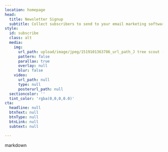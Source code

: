 ```yaml
---
location: homepage
head:
  title: Newsletter Signup
  subtitle: Collect subscribers to send to your email marketing software.
style:
  id: subscribe
  class: alt
  media:
    img:
      url_path: upload/image/jpeg/1519101363786_url_path_J tree scout - Brian (148).JPG
      pattern: false
      parallax: true
      overlay: null
      blur: false
    video:
      url_path: null
      type: null
      posterurl_path: null
  sectioncolor: ''
  tint_color: 'rgba(0,0,0,0.0)'
cta:
  headline: null
  btnText: null
  btnType: null
  btnLink: null
  subtext: null

---
```


markdown

